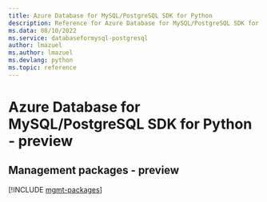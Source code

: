 ```yaml
---
title: Azure Database for MySQL/PostgreSQL SDK for Python
description: Reference for Azure Database for MySQL/PostgreSQL SDK for Python
ms.data: 08/10/2022
ms.service: databaseformysql-postgresql
author: lmazuel
ms.author: lmazuel
ms.devlang: python
ms.topic: reference
---
```

# Azure Database for MySQL/PostgreSQL SDK for Python - preview

## Management packages - preview
[!INCLUDE [mgmt-packages](database-for-mysql-postgresql-mgmt-index.md)]